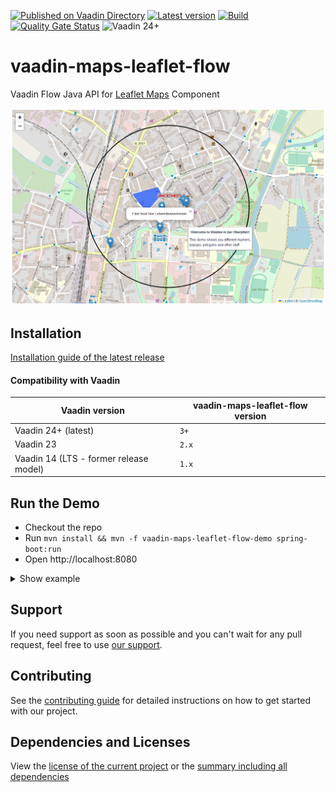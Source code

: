 [![Published on Vaadin Directory](https://img.shields.io/badge/Vaadin%20Directory-published-00b4f0?logo=vaadin)](https://vaadin.com/directory/component/leafletmap-for-vaadin)
[![Latest version](https://img.shields.io/maven-central/v/com.xdev-software/vaadin-maps-leaflet-flow?logo=apache%20maven)](https://mvnrepository.com/artifact/com.xdev-software/vaadin-maps-leaflet-flow)
[![Build](https://img.shields.io/github/actions/workflow/status/xdev-software/vaadin-maps-leaflet-flow/checkBuild.yml?branch=develop)](https://github.com/xdev-software/vaadin-maps-leaflet-flow/actions/workflows/checkBuild.yml?query=branch%3Adevelop)
[![Quality Gate Status](https://sonarcloud.io/api/project_badges/measure?project=xdev-software_vaadin-maps-leaflet-flow&metric=alert_status)](https://sonarcloud.io/dashboard?id=xdev-software_vaadin-maps-leaflet-flow)
![Vaadin 24+](https://img.shields.io/badge/Vaadin%20Platform/Flow-24+-00b4f0)

# vaadin-maps-leaflet-flow
Vaadin Flow Java API for [Leaflet Maps](https://leafletjs.com/) Component

![demo](assets/demo.png)


## Installation
[Installation guide of the latest release](https://github.com/xdev-software/vaadin-maps-leaflet-flow/releases/latest#Installation)

#### Compatibility with Vaadin

| Vaadin version | vaadin-maps-leaflet-flow version |
| --- | --- |
| Vaadin 24+ (latest) | ``3+`` |
| Vaadin 23 | ``2.x`` |
| Vaadin 14 (LTS - former release model) | ``1.x`` |


## Run the Demo
* Checkout the repo
* Run ``mvn install && mvn -f vaadin-maps-leaflet-flow-demo spring-boot:run``
* Open http://localhost:8080


<details>
  <summary>Show example</summary>
  
  ![demo](assets/demo.gif)
</details>

## Support
If you need support as soon as possible and you can't wait for any pull request, feel free to use [our support](https://xdev.software/en/services/support).

## Contributing
See the [contributing guide](./CONTRIBUTING.md) for detailed instructions on how to get started with our project.

## Dependencies and Licenses
View the [license of the current project](LICENSE) or the [summary including all dependencies](https://xdev-software.github.io/vaadin-maps-leaflet-flow/dependencies/)
